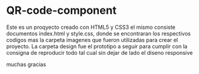 # QR-code-component


Este es un proqyecto creado con HTML5 y CSS3 
el mismo consiste documentos index.html y style.css,
donde se encontraran los respectivos codigos
mas la carpeta imagenes que fueron utilizadas para crear el proyecto. La carpeta design fue el prototipo a seguir 
para cumplir con la consigna de reproducir todo tal cual sin dejar de lado el diseno responsive


muchas gracias
